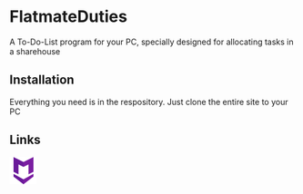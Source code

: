 # FlatmateDuties
A To-Do-List program for your PC, specially designed for allocating tasks in a sharehouse
## Installation
Everything you need is in the respository. Just clone the entire site to your PC
## Links
![github site](https://github.com/adam-p/markdown-here/raw/master/src/common/images/icon48.png "Logo Title Text 1")


